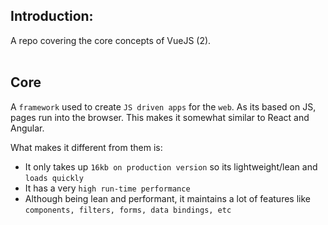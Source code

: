 ## Introduction:

A repo covering the core concepts of VueJS (2).
<br/><br/>

## Core

A `framework` used to create `JS driven apps` for the `web`. As its based on JS, pages run into the browser. This makes it somewhat similar to React and Angular.

What makes it different from them is:

- It only takes up `16kb on production version` so its lightweight/lean and `loads quickly`
- It has a very `high run-time performance`
- Although being lean and performant, it maintains a lot of features like `components, filters, forms, data bindings, etc`
